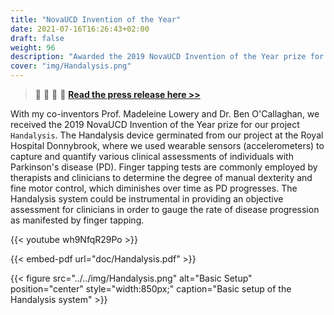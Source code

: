 ```yaml
---
title: "NovaUCD Invention of the Year"
date: 2021-07-16T16:26:43+02:00
draft: false
weight: 96
description: "Awarded the 2019 NovaUCD Invention of the Year prize for the project `Handalysis` with colleagues and co-inventors, Prof. Madeleine Lowery and Dr. Ben O'Callaghan."
cover: "img/Handalysis.png"
---
```


> :speech_balloon: :bell: :loudspeaker: :newspaper:          [**Read the press release here >>**](https://www.ucd.ie/innovation/news-and-events/latest-news/novaucd-announces-winners-annual-innovation-awards/name,502113,en.html)    

    
With my co-inventors Prof. Madeleine Lowery and Dr. Ben O'Callaghan, we received the 2019 NovaUCD Invention of the Year prize for our project `Handalysis`.
The Handalysis device germinated from our project at the Royal Hospital Donnybrook, where we used wearable sensors (accelerometers) to capture and quantify various clinical assessments of individuals with Parkinson's disease (PD). 
Finger tapping tests are commonly employed by therapists and clinicians to determine the degree of manual dexterity and fine motor control, which diminishes over time as PD progresses.
The Handalysis system could be instrumental in providing an objective assessment for clinicians in order to gauge the rate of disease progression as manifested by finger tapping.



{{< youtube wh9NfqR29Po >}}

{{< embed-pdf url="doc/Handalysis.pdf" >}}

{{< figure src="../../img/Handalysis.png" alt="Basic Setup" position="center" style="width:850px;" caption="Basic setup of the Handalysis system" >}}